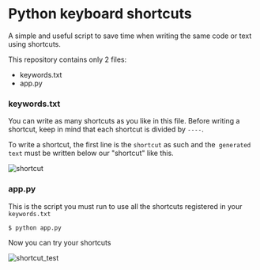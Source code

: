 # Python keyboard shortcuts

A simple and useful script to save time when writing the same code or text using shortcuts.

This repository contains only 2 files:
* keywords.txt
* app.py

### keywords.txt

You can write as many shortcuts as you like in this file.
Before writing a shortcut, keep in mind that each shortcut is divided by `----`.

To write a shortcut, the first line is the `shortcut` as such and the` generated text` must be written below our "shortcut" like this.

![shortcut](https://user-images.githubusercontent.com/26272454/99715902-d18eb000-2a7d-11eb-9f27-dc57bf3a3682.gif)

### app.py

This is the script you must run to use all the shortcuts registered in your `keywords.txt`

```
$ python app.py
```

Now you can try your shortcuts

![shortcut_test](https://user-images.githubusercontent.com/26272454/99715911-d5223700-2a7d-11eb-93ea-682a536aea44.gif)
